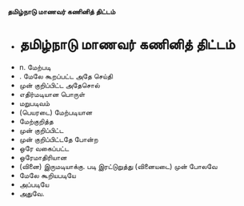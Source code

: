 **தமிழ்நாடு மாணவர் கணினித் திட்டம்**
- # தமிழ்நாடு மாணவர் கணினித் திட்டம்
- n. மேற்படி
- . மேலே கூறப்பட்ட அதே செய்தி
- முன் குறிப்பிட்ட அதேசொல்
- எதிர்மடியான பொருள்
- மறுபடிவம்
- (பெயரடை) மேற்படியான
- மேற்குறித்த
- முன் குறிப்பிட்ட
- முன் குறிப்பிட்டதே போன்ற
- ஒரே வகைப்பட்ட
- ஒரேமாதிரியான
- (வினை) இருமடியாக்கு. படி இரட்டுறுத்து (வினையடை) முன் போலவே
- மேலே கூறியபடியே
- அப்படியே
- அதுவே.

